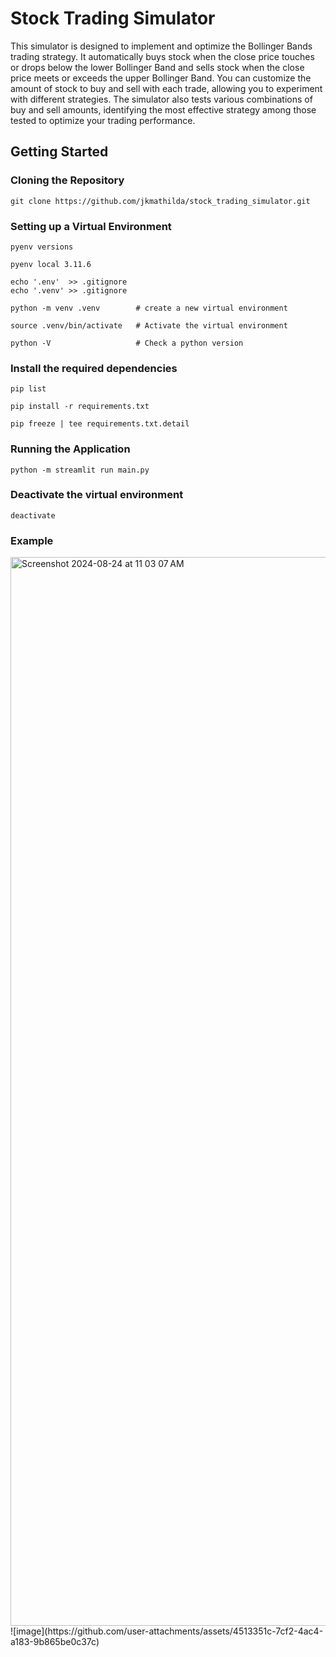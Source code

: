 # Stock Trading Simulator

This simulator is designed to implement and optimize the Bollinger Bands trading strategy. It automatically buys stock when the close price touches or drops below the lower Bollinger Band and sells stock when the close price meets or exceeds the upper Bollinger Band. You can customize the amount of stock to buy and sell with each trade, allowing you to experiment with different strategies. The simulator also tests various combinations of buy and sell amounts, identifying the most effective strategy among those tested to optimize your trading performance.

## Getting Started

### Cloning the Repository

    git clone https://github.com/jkmathilda/stock_trading_simulator.git

### Setting up a Virtual Environment
    pyenv versions

    pyenv local 3.11.6

    echo '.env'  >> .gitignore
    echo '.venv' >> .gitignore

    python -m venv .venv        # create a new virtual environment

    source .venv/bin/activate   # Activate the virtual environment

    python -V                   # Check a python version

### Install the required dependencies

    pip list

    pip install -r requirements.txt

    pip freeze | tee requirements.txt.detail

### Running the Application

    python -m streamlit run main.py

### Deactivate the virtual environment

    deactivate

### Example
<img width="1710" alt="Screenshot 2024-08-24 at 11 03 07 AM" src="https://github.com/user-attachments/assets/40ab0c78-91f0-4920-b0c1-a6e8cb49e843">
![image](https://github.com/user-attachments/assets/4513351c-7cf2-4ac4-a183-9b865be0c37c)